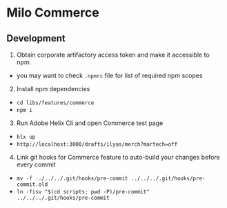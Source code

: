 # Milo Commerce

## Development

1. Obtain corporate artifactory access token and make it accessible to npm.
  - you may want to check `.npmrc` file for list of required npm scopes
2. Install npm dependencies
  - `cd libs/features/commerce`
  - `npm i`
3. Run Adobe Helix Cli and open Commerce test page
  - `hlx up`
  - `http://localhost:3000/drafts/ilyas/merch?martech=off`
4. Link git hooks for Commerce feature to auto-build your changes before every commit
  - `mv -f ../../../.git/hooks/pre-commit ../../../.git/hooks/pre-commit.old`
  - `ln -fisv "$(cd scripts; pwd -P)/pre-commit" ../../../.git/hooks/pre-commit`
